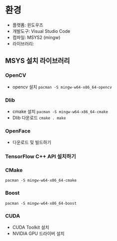 # 환경
 - 플랫폼: 윈도우즈
 - 개발도구: Visual Studio Code
 - 컴파일: MSYS2 (mingw)
 - 라이브러리: 

## MSYS 설치 라이브러리
### OpenCV
- opencv 설치
`
pacman -S mingw-w64-x86_64-opencv
`
### Dlib
 - cmake 설치
`
pacman -S mingw-w64-x86_64-cmake
`
 - Dlib 다운로드
`
cmake .
make
`

### OpenFace
 - 다운로드 및 빌드하기

### TensorFlow C++ API 설치하기

### CMake
`
pacman -S mingw-w64-x86_64-cmake
`

### Boost
`
pacman -S mingw-w64-x86_64-boost
`

### CUDA
 - CUDA Toolkit 설치
 - NVIDIA GPU 드라이버 설치




